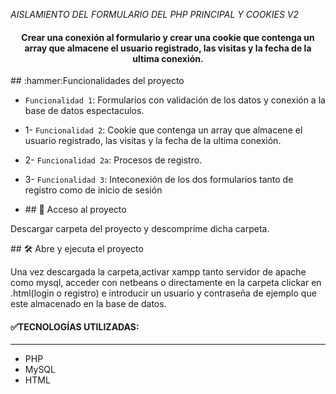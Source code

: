 <em> AISLAMIENTO DEL FORMULARIO DEL PHP PRINCIPAL Y COOKIES V2 </em>
<h4 align="center">
Crear una conexión al formulario y crear una cookie que contenga un array que almacene el usuario registrado, las visitas y la fecha de la ultima conexión.
</h4>
## :hammer:Funcionalidades del proyecto

- `Funcionalidad 1`: Formularios con validación de los datos y conexión a la base de datos espectaculos.
- 1- `Funcionalidad 2`: Cookie que contenga un array que almacene el usuario registrado, las visitas y la fecha de la ultima conexión.
- 2- `Funcionalidad 2a`: Procesos de registro.
- 3- `Funcionalidad 3`: Inteconexión de los dos formularios tanto de registro como de inicio de sesión


- \## 📁 Acceso al proyecto

Descargar carpeta del proyecto y descomprime dicha carpeta.

\## 🛠️ Abre y ejecuta el proyecto

Una vez descargada la carpeta,activar xampp tanto servidor de apache como mysql, acceder con netbeans o directamente en la carpeta clickar en .html(login o registro) e introducir un usuario y contraseña de ejemplo que este almacenado en la base de datos.

<h4>
  ✅TECNOLOGÍAS UTILIZADAS:
</h4>
<hr>
<ul>
  <li>PHP</li>
  <li>MySQL</li>
  <li>HTML</li>
</ul>
